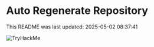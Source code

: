 # Auto Regenerate Repository

This README was last updated: 2025-05-02 08:37:41

 ![TryHackMe](https://tryhackme.com/badge/533634)